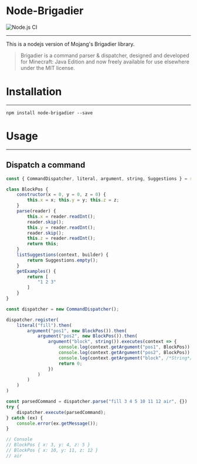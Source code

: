 # Node-Brigadier

![Node.js CI](https://github.com/iffonox/brigadier/workflows/Node.js%20CI/badge.svg)

___
This is a nodejs version of Mojang's Brigadier library.
>Brigadier is a command parser & dispatcher, designed and developed for Minecraft: Java Edition and now freely available for use elsewhere under the MIT license.
# Installation
___
```
npm install node-brigadier --save
```
# Usage
___
## Dispatch a command
```javascript
const { CommandDispatcher, literal, argument, string, Suggestions } = require("node-brigadier")

class BlockPos {
	constructor(x = 0, y = 0, z = 0) {
		this.x = x; this.y = y; this.z = z;
	}
	parse(reader) {
		this.x = reader.readInt();
		reader.skip();
		this.y = reader.readInt();
		reader.skip();
		this.z = reader.readInt();
		return this;
	}
	listSuggestions(context, builder) {
		return Suggestions.empty();
	}
	getExamples() {
		return [
			"1 2 3"
		]
	}
}

const dispatcher = new CommandDispatcher();

dispatcher.register(
	literal("fill").then(
		argument("pos1", new BlockPos()).then(
			argument("pos2", new BlockPos()).then(
				argument("block", string()).executes(context => {
					console.log(context.getArgument("pos1", BlockPos))
					console.log(context.getArgument("pos2", BlockPos))
					console.log(context.getArgument("block", /*String*/ 3))
					return 0;
				})
			)
		)
	)
)

const parsedCommand = dispatcher.parse("fill 3 4 5 10 11 12 air", {})
try {
	dispatcher.execute(parsedCommand);
} catch (ex) {
	console.error(ex.getMessage());
}

// Console
// BlockPos { x: 3, y: 4, z: 5 }
// BlockPos { x: 10, y: 11, z: 12 }
// air
```
